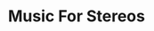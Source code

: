 ---
ee_id_show: '4172'
site: '1'
type: '5'
title: Music For Stereos
url: music-for-stereos
live_url:
year: '2010'
venue: Art Institute of Chicago
state_country: Chicago
pitch: Composition for consumer home stereos, and CD’s. :/
ps: Stressful! ...
imgs: MusicForStereos-2010-025-performance-chicago-9-database-TR.jpg,MusicForStereos-2010-025-performance-chicago-12-database-TR.jpg,MusicForStereos-2010-025-performance-chicago-5-database-TR.jpg,MusicForStereos-2010-025-performance-chicago-13-database-TR.jpg
things: "[4196] [2010-025-music-for-stereos] 2010-025 Music For Stereos"
status:
vis: Y
layout: shows
---
